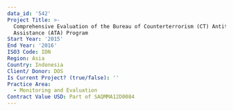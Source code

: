```yaml
---
data_id: '542'
Project Title: >-
  Comprehensive Evaluation of the Bureau of Counterterrorism (CT) Antiterrorism
  Assistance (ATA) Program
Start Year: '2015'
End Year: '2016'
ISO3 Code: IDN
Region: Asia
Country: Indonesia
Client/ Donor: DOS
Is Current Project? (true/false): ''
Practice Area:
  - Monitoring and Evaluation
Contract Value USD: Part of SAQMMA12D0084
---
```

